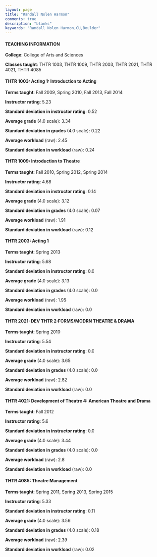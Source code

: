 ```yaml
---
layout: page
title: "Randall Nolen Harmon" 
comments: true
description: "blanks"
keywords: "Randall Nolen Harmon,CU,Boulder"
---
```

<head>
<script src="https://ajax.googleapis.com/ajax/libs/jquery/2.1.3/jquery.min.js"></script>
<script src="https://dl.dropboxusercontent.com/s/pc42nxpaw1ea4o9/highcharts.js?dl=0"></script>
<!-- <script src="../assets/js/highcharts.js"></script> -->
<style type="text/css">@font-face {
	font-family: "Bebas Neue";
	src: url(https://www.filehosting.org/file/details/544349/BebasNeue Regular.otf) format("opentype");
	}
	h1.Bebas { 
		font-family: "Bebas Neue", Verdana, Tahoma;
	}
</style>
</head>
	   
#### TEACHING INFORMATION

**College**: College of Arts and Sciences

**Classes taught**: THTR 1003, THTR 1009, THTR 2003, THTR 2021, THTR 4021, THTR 4085

#### THTR 1003: Acting 1: Introduction to Acting

**Terms taught**: Fall 2009, Spring 2010, Fall 2013, Fall 2014

**Instructor rating**: 5.23

**Standard deviation in instructor rating**: 0.52

**Average grade** (4.0 scale): 3.34

**Standard deviation in grades** (4.0 scale): 0.22

**Average workload** (raw): 2.45

**Standard deviation in workload** (raw): 0.24

#### THTR 1009: Introduction to Theatre

**Terms taught**: Fall 2010, Spring 2012, Spring 2014

**Instructor rating**: 4.68

**Standard deviation in instructor rating**: 0.14

**Average grade** (4.0 scale): 3.12

**Standard deviation in grades** (4.0 scale): 0.07

**Average workload** (raw): 1.91

**Standard deviation in workload** (raw): 0.12

#### THTR 2003: Acting 1

**Terms taught**: Spring 2013

**Instructor rating**: 5.68

**Standard deviation in instructor rating**: 0.0

**Average grade** (4.0 scale): 3.13

**Standard deviation in grades** (4.0 scale): 0.0

**Average workload** (raw): 1.95

**Standard deviation in workload** (raw): 0.0

#### THTR 2021: DEV THTR 2:FORMS/MODRN THEATRE & DRAMA

**Terms taught**: Spring 2010

**Instructor rating**: 5.54

**Standard deviation in instructor rating**: 0.0

**Average grade** (4.0 scale): 3.65

**Standard deviation in grades** (4.0 scale): 0.0

**Average workload** (raw): 2.82

**Standard deviation in workload** (raw): 0.0

#### THTR 4021: Development of Theatre 4: American Theatre and Drama

**Terms taught**: Fall 2012

**Instructor rating**: 5.6

**Standard deviation in instructor rating**: 0.0

**Average grade** (4.0 scale): 3.44

**Standard deviation in grades** (4.0 scale): 0.0

**Average workload** (raw): 2.8

**Standard deviation in workload** (raw): 0.0

#### THTR 4085: Theatre Management

**Terms taught**: Spring 2011, Spring 2013, Spring 2015

**Instructor rating**: 5.33

**Standard deviation in instructor rating**: 0.11

**Average grade** (4.0 scale): 3.56

**Standard deviation in grades** (4.0 scale): 0.18

**Average workload** (raw): 2.39

**Standard deviation in workload** (raw): 0.02

